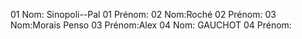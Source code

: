 01 Nom: Sinopoli--Pal
01 Prénom:
02 Nom:Roché
02 Prénom:
03 Nom:Morais Penso
03 Prénom:Alex
04 Nom: GAUCHOT
04 Prénom:
